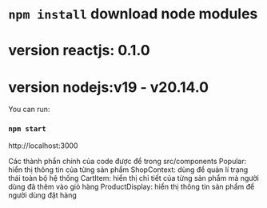 # `npm install` download node modules
# version reactjs: 0.1.0
# version nodejs:v19 - v20.14.0
You can run:
### `npm start`
http://localhost:3000

Các thành phần chính của code được để trong src/components
Popular: hiển thị thông tin của từng sản phẩm 
ShopContext: dùng để quản lí trạng thái toàn bộ hệ thống
CartItem: hiển thị chỉ tiết của từng sản phẩm mà người dùng đã thêm vào giỏ hàng 
ProductDisplay: hiển thị thông tin sản phẩm để người dùng đặt hàng 




